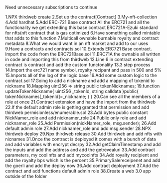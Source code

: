 Need unnecessary subscriptions to continue

1.NPX thirdweb create
2.Set up the contract[Contract]
3.My-nft-collection
4.Add hardhat 
5.Add ERC-721 Base contract
All the ERC721 and all the functionality we get extending this base contract
ERC721A-Ezuki standard for nfts(nft contract that is gas optimized
6.Have something called mintable that adds to this function
7.Multicall ownable burnable royalty and contract metadata
8.What we would want in an nft market and add to our uses
9.Have a contracts and contracts.sol
10.Extends ERC721 Base contract. Import the code from the ERC721Base.sol
11.ERC71A the ownable all written in code and importing this from thirdweb
12.Line 6 in contract extending contract is contract and add the custom functonality
13.3 step process
14.Import the erc721 name symbol, royalty recipant and pass in 500 and 5%
15.Imports all of the log of the logic base
16.Add some custom logic to the contract.sol
17.Going to add a nickname and add a mapping of tokenid to nickname
18.Mapping uint256 => string public tokenNicknames;
19.function updateTokenNickname{
  uint256 _tokenId,
  string calldata
}public{
  tokenNicknames[_tokenId]=_nickname;
}
}
20.Can see all the members of a role at once
21.Contract extension and have the import from the thirdweb
22.If the default admin role is getting granted that permission and add thirdweb permisionless/enumerable.sol
23.Add bytes public constant NickNamer_role and add nicknamer_role
24.Public only role and add nicknamer_role
25.Add Permission(nickNamer_role, msg.sender);
26.Add default admin role
27.Add nicknamer_role and add msg.sender
28.NPX thirdweb deploy
29.Npx thirdweb release
30.Add thirdweb and add nfts with nicnames
31.Once the contract is deployed it comes with a bunch of data and add variables with encrypt decrpy
32.Add getClaimTimestamp and add the inputs and add the address and add the getrevealuri
33.Add contract parameters, my cool nfts and add mycoolnfts
34.Add royalty recipient and add the royalty bps which is the percent
35.PrimarySalereceipenet and add the goerli and add the deploy now
36.Add contract deployment
37.Add the contract and add functions default admin role
38.Create a web 3.0 app outside of the folder
